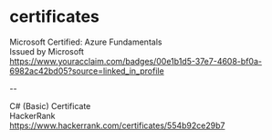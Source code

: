 # certificates

Microsoft Certified: Azure Fundamentals  
Issued by Microsoft  
https://www.youracclaim.com/badges/00e1b1d5-37e7-4608-bf0a-6982ac42bd05?source=linked_in_profile  

--

C# (Basic) Certificate  
HackerRank  
https://www.hackerrank.com/certificates/554b92ce29b7  

